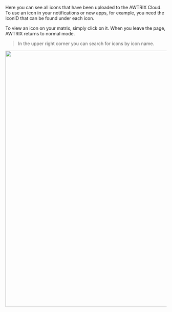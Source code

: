   Here you can see all icons that have been uploaded to the AWTRIX Cloud.  
  To use an icon in your notifications or new apps, for example, you need the IconID that can be found under each icon.

To view an icon on your matrix, simply click on it. When you leave the page, AWTRIX returns to normal mode.

  > In the upper right corner you can search for icons by icon name.  
  
  <div align=center>
  <img width="800" src="..\assets\db.gif"/>
  </div>